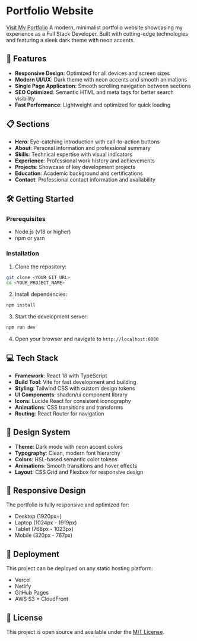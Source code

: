 # Portfolio Website
[Visit My Portfolio](https://www.love.portfolio.growthifyservices.in)
A modern, minimalist portfolio website showcasing my experience as a Full Stack Developer. Built with cutting-edge technologies and featuring a sleek dark theme with neon accents.

## 🚀 Features

- **Responsive Design**: Optimized for all devices and screen sizes
- **Modern UI/UX**: Dark theme with neon accents and smooth animations
- **Single Page Application**: Smooth scrolling navigation between sections
- **SEO Optimized**: Semantic HTML and meta tags for better search visibility
- **Fast Performance**: Lightweight and optimized for quick loading

## 📋 Sections

- **Hero**: Eye-catching introduction with call-to-action buttons
- **About**: Personal information and professional summary
- **Skills**: Technical expertise with visual indicators
- **Experience**: Professional work history and achievements
- **Projects**: Showcase of key development projects
- **Education**: Academic background and certifications
- **Contact**: Professional contact information and availability

## 🛠️ Getting Started

### Prerequisites

- Node.js (v18 or higher)
- npm or yarn

### Installation

1. Clone the repository:
```bash
git clone <YOUR_GIT_URL>
cd <YOUR_PROJECT_NAME>
```

2. Install dependencies:
```bash
npm install
```

3. Start the development server:
```bash
npm run dev
```

4. Open your browser and navigate to `http://localhost:8080`

## 💻 Tech Stack

- **Framework**: React 18 with TypeScript
- **Build Tool**: Vite for fast development and building
- **Styling**: Tailwind CSS with custom design tokens
- **UI Components**: shadcn/ui component library
- **Icons**: Lucide React for consistent iconography
- **Animations**: CSS transitions and transforms
- **Routing**: React Router for navigation

## 🎨 Design System

- **Theme**: Dark mode with neon accent colors
- **Typography**: Clean, modern font hierarchy
- **Colors**: HSL-based semantic color tokens
- **Animations**: Smooth transitions and hover effects
- **Layout**: CSS Grid and Flexbox for responsive design

## 📱 Responsive Design

The portfolio is fully responsive and optimized for:
- Desktop (1920px+)
- Laptop (1024px - 1919px)
- Tablet (768px - 1023px)
- Mobile (320px - 767px)

## 🚀 Deployment

This project can be deployed on any static hosting platform:
- Vercel
- Netlify
- GitHub Pages
- AWS S3 + CloudFront

## 📄 License

This project is open source and available under the [MIT License](LICENSE).

